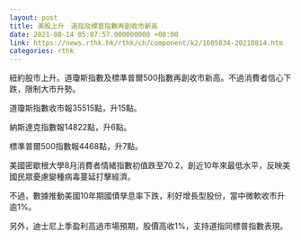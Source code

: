 ```yaml
---
layout: post
title: 美股上升　道指及標普指數再創收市新高
date: 2021-08-14 05:07:57.000000000 +08:00
link: https://news.rthk.hk/rthk/ch/component/k2/1605834-20210814.htm
categories: rthk
---
```


紐約股市上升。道瓊斯指數及標準普爾500指數再創收市新高。不過消費者信心下跌，限制大市升勢。

道瓊斯指數收市報35515點，升15點。

納斯達克指數報14822點，升6點。

標準普爾500指數報4468點，升7點。

美國密歇根大學8月消費者情緒指數初值跌至70.2，創近10年來最低水平，反映美國民眾憂慮變種病毒蔓延打擊經濟。

不過，數據推動美國10年期國債孳息率下跌，利好增長型股份，當中微軟收市升逾1%。

另外，迪士尼上季盈利高過市場預期，股價高收1%，支持道指同標普指數表現。
